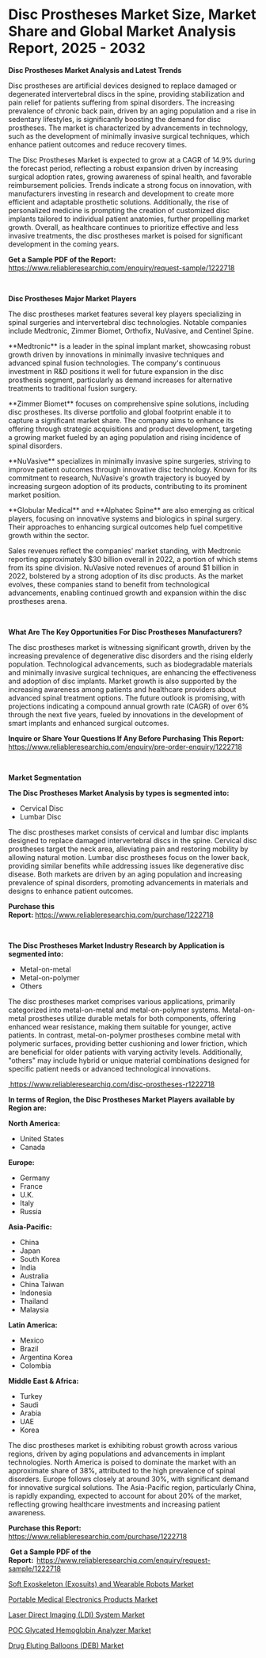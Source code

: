 <p><h1>Disc Prostheses Market Size, Market Share and Global Market Analysis Report, 2025 - 2032</h1></p><p><strong>Disc Prostheses Market Analysis and Latest Trends</strong></p>
<p><p>Disc prostheses are artificial devices designed to replace damaged or degenerated intervertebral discs in the spine, providing stabilization and pain relief for patients suffering from spinal disorders. The increasing prevalence of chronic back pain, driven by an aging population and a rise in sedentary lifestyles, is significantly boosting the demand for disc prostheses. The market is characterized by advancements in technology, such as the development of minimally invasive surgical techniques, which enhance patient outcomes and reduce recovery times.</p><p>The Disc Prostheses Market is expected to grow at a CAGR of 14.9% during the forecast period, reflecting a robust expansion driven by increasing surgical adoption rates, growing awareness of spinal health, and favorable reimbursement policies. Trends indicate a strong focus on innovation, with manufacturers investing in research and development to create more efficient and adaptable prosthetic solutions. Additionally, the rise of personalized medicine is prompting the creation of customized disc implants tailored to individual patient anatomies, further propelling market growth. Overall, as healthcare continues to prioritize effective and less invasive treatments, the disc prostheses market is poised for significant development in the coming years.</p></p>
<p><strong>Get a Sample PDF of the Report:&nbsp;</strong> <a href="https://www.reliableresearchiq.com/enquiry/request-sample/1222718?utm_campaign=1877&utm_medium=2&utm_source=Github&utm_content=ia&utm_term=05032025&utm_id=disc-prostheses">https://www.reliableresearchiq.com/enquiry/request-sample/1222718</a></p>
<p>&nbsp;</p>
<p><strong>Disc Prostheses Major Market Players</strong></p>
<p><p>The disc prostheses market features several key players specializing in spinal surgeries and intervertebral disc technologies. Notable companies include Medtronic, Zimmer Biomet, Orthofix, NuVasive, and Centinel Spine. </p><p>**Medtronic** is a leader in the spinal implant market, showcasing robust growth driven by innovations in minimally invasive techniques and advanced spinal fusion technologies. The company's continuous investment in R&D positions it well for future expansion in the disc prosthesis segment, particularly as demand increases for alternative treatments to traditional fusion surgery.</p><p>**Zimmer Biomet** focuses on comprehensive spine solutions, including disc prostheses. Its diverse portfolio and global footprint enable it to capture a significant market share. The company aims to enhance its offering through strategic acquisitions and product development, targeting a growing market fueled by an aging population and rising incidence of spinal disorders.</p><p>**NuVasive** specializes in minimally invasive spine surgeries, striving to improve patient outcomes through innovative disc technology. Known for its commitment to research, NuVasive's growth trajectory is buoyed by increasing surgeon adoption of its products, contributing to its prominent market position.</p><p>**Globular Medical** and **Alphatec Spine** are also emerging as critical players, focusing on innovative systems and biologics in spinal surgery. Their approaches to enhancing surgical outcomes help fuel competitive growth within the sector.</p><p>Sales revenues reflect the companies' market standing, with Medtronic reporting approximately $30 billion overall in 2022, a portion of which stems from its spine division. NuVasive noted revenues of around $1 billion in 2022, bolstered by a strong adoption of its disc products. As the market evolves, these companies stand to benefit from technological advancements, enabling continued growth and expansion within the disc prostheses arena.</p></p>
<p>&nbsp;</p>
<p><strong>What Are The Key Opportunities For Disc Prostheses Manufacturers?</strong></p>
<p><p>The disc prostheses market is witnessing significant growth, driven by the increasing prevalence of degenerative disc disorders and the rising elderly population. Technological advancements, such as biodegradable materials and minimally invasive surgical techniques, are enhancing the effectiveness and adoption of disc implants. Market growth is also supported by the increasing awareness among patients and healthcare providers about advanced spinal treatment options. The future outlook is promising, with projections indicating a compound annual growth rate (CAGR) of over 6% through the next five years, fueled by innovations in the development of smart implants and enhanced surgical outcomes.</p></p>
<p><strong>Inquire or Share Your Questions If Any Before Purchasing This Report:</strong> <a href="https://www.reliableresearchiq.com/enquiry/pre-order-enquiry/1222718?utm_campaign=1877&utm_medium=2&utm_source=Github&utm_content=ia&utm_term=05032025&utm_id=disc-prostheses">https://www.reliableresearchiq.com/enquiry/pre-order-enquiry/1222718</a></p>
<p>&nbsp;</p>
<p><strong>Market Segmentation</strong></p>
<p><strong>The Disc Prostheses Market Analysis by types is segmented into:</strong></p>
<p><ul><li>Cervical Disc</li><li>Lumbar Disc</li></ul></p>
<p><p>The disc prostheses market consists of cervical and lumbar disc implants designed to replace damaged intervertebral discs in the spine. Cervical disc prostheses target the neck area, alleviating pain and restoring mobility by allowing natural motion. Lumbar disc prostheses focus on the lower back, providing similar benefits while addressing issues like degenerative disc disease. Both markets are driven by an aging population and increasing prevalence of spinal disorders, promoting advancements in materials and designs to enhance patient outcomes.</p></p>
<p><strong>Purchase this Report:&nbsp;</strong><a href="https://www.reliableresearchiq.com/purchase/1222718?utm_campaign=1877&utm_medium=2&utm_source=Github&utm_content=ia&utm_term=05032025&utm_id=disc-prostheses">https://www.reliableresearchiq.com/purchase/1222718</a></p>
<p>&nbsp;</p>
<p><strong>The Disc Prostheses Market Industry Research by Application is segmented into:</strong></p>
<p><ul><li>Metal-on-metal</li><li>Metal-on-polymer</li><li>Others</li></ul></p>
<p><p>The disc prostheses market comprises various applications, primarily categorized into metal-on-metal and metal-on-polymer systems. Metal-on-metal prostheses utilize durable metals for both components, offering enhanced wear resistance, making them suitable for younger, active patients. In contrast, metal-on-polymer prostheses combine metal with polymeric surfaces, providing better cushioning and lower friction, which are beneficial for older patients with varying activity levels. Additionally, "others" may include hybrid or unique material combinations designed for specific patient needs or advanced technological innovations.</p></p>
<p><a href="https://www.reliableresearchiq.com/disc-prostheses-r1222718?utm_campaign=1877&utm_medium=2&utm_source=Github&utm_content=ia&utm_term=05032025&utm_id=disc-prostheses">&nbsp;https://www.reliableresearchiq.com/disc-prostheses-r1222718</a></p>
<p><strong>In terms of Region, the Disc Prostheses Market Players available by Region are:</strong></p>
<p>
    <p> <strong> North America: </strong>
        <ul>
            <li>United States</li>
            <li>Canada</li>
        </ul>
        </p> 
    <p> <strong> Europe: </strong>
        <ul>
            <li>Germany</li>
            <li>France</li>
            <li>U.K.</li>
            <li>Italy</li>
            <li>Russia</li>
        </ul>
        </p> 
    <p> <strong> Asia-Pacific: </strong>
        <ul>
            <li>China</li>
            <li>Japan</li>
            <li>South Korea</li>
            <li>India</li>
            <li>Australia</li>
            <li>China Taiwan</li>
            <li>Indonesia</li>
            <li>Thailand</li>
            <li>Malaysia</li>
        </ul>
        </p> 
    <p> <strong> Latin America: </strong>
        <ul>
            <li>Mexico</li>
            <li>Brazil</li>
            <li>Argentina Korea</li>
            <li>Colombia</li>
        </ul>
        </p> 
    <p> <strong> Middle East & Africa: </strong>
        <ul>
            <li>Turkey</li>
            <li>Saudi</li>
            <li>Arabia</li>
            <li>UAE</li>
            <li>Korea</li>
        </ul>
    </p>
    </p>
<p><p>The disc prostheses market is exhibiting robust growth across various regions, driven by aging populations and advancements in implant technologies. North America is poised to dominate the market with an approximate share of 38%, attributed to the high prevalence of spinal disorders. Europe follows closely at around 30%, with significant demand for innovative surgical solutions. The Asia-Pacific region, particularly China, is rapidly expanding, expected to account for about 20% of the market, reflecting growing healthcare investments and increasing patient awareness.</p></p>
<p><strong>Purchase this Report: </strong><a href="https://www.reliableresearchiq.com/purchase/1222718?utm_campaign=1877&utm_medium=2&utm_source=Github&utm_content=ia&utm_term=05032025&utm_id=disc-prostheses">https://www.reliableresearchiq.com/purchase/1222718</a></p>
<p>&nbsp;<strong>Get a Sample PDF of the Report:&nbsp;&nbsp;</strong><a href="https://www.reliableresearchiq.com/enquiry/request-sample/1222718?utm_campaign=1877&utm_medium=2&utm_source=Github&utm_content=ia&utm_term=05032025&utm_id=disc-prostheses">https://www.reliableresearchiq.com/enquiry/request-sample/1222718</a></p>
<p><strong></strong></p>
<p><p><a href="https://github.com/swaftaenglem/Market-Research-Report-List-1/blob/main/soft-exoskeleton-exosuits-and-wearable-robots-market.md?utm_campaign=1877&utm_medium=2&utm_source=Github&utm_content=ia&utm_term=05032025&utm_id=disc-prostheses">Soft Exoskeleton (Exosuits) and Wearable Robots Market</a></p><p><a href="https://github.com/bichukapac/Market-Research-Report-List-1/blob/main/portable-medical-electronics-products-market.md?utm_campaign=1877&utm_medium=2&utm_source=Github&utm_content=ia&utm_term=05032025&utm_id=disc-prostheses">Portable Medical Electronics Products Market</a></p><p><a href="https://github.com/laveeasaadrh/Market-Research-Report-List-1/blob/main/laser-direct-imaging-ldi-system-market.md?utm_campaign=1877&utm_medium=2&utm_source=Github&utm_content=ia&utm_term=05032025&utm_id=disc-prostheses">Laser Direct Imaging (LDI) System Market</a></p><p><a href="https://github.com/ayondaylos/Market-Research-Report-List-1/blob/main/poc-glycated-hemoglobin-analyzer-market.md?utm_campaign=1877&utm_medium=2&utm_source=Github&utm_content=ia&utm_term=05032025&utm_id=disc-prostheses">POC Glycated Hemoglobin Analyzer Market</a></p><p><a href="https://github.com/gassmkalay/Market-Research-Report-List-1/blob/main/drug-eluting-balloons-deb-market.md?utm_campaign=1877&utm_medium=2&utm_source=Github&utm_content=ia&utm_term=05032025&utm_id=disc-prostheses">Drug Eluting Balloons (DEB) Market</a></p></p>